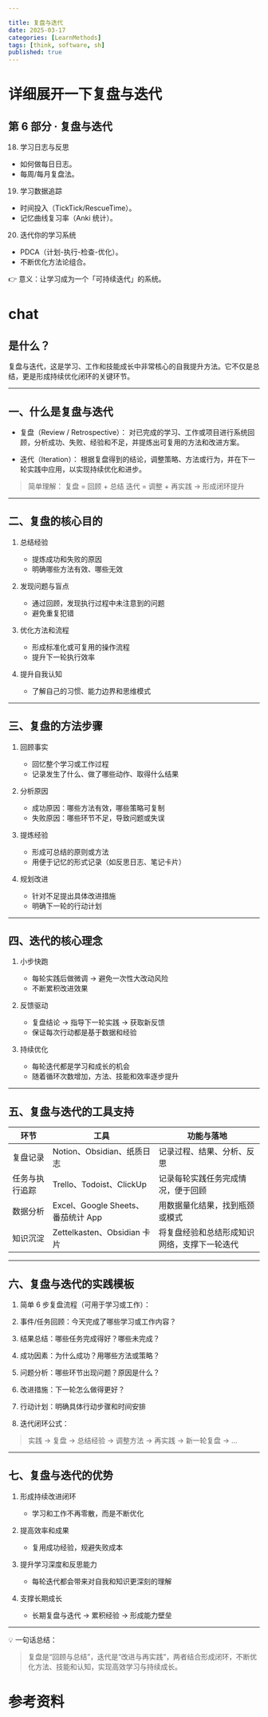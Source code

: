```yaml
---

title: 复盘与迭代
date: 2025-03-17
categories: [LearnMethods]
tags: [think, software, sh]
published: true
---
```





# 详细展开一下复盘与迭代

## 第 6 部分 · 复盘与迭代

18. 学习日志与反思

* 如何做每日日志。
* 每周/每月复盘法。

19. 学习数据追踪

* 时间投入（TickTick/RescueTime）。
* 记忆曲线复习率（Anki 统计）。

20. 迭代你的学习系统

* PDCA（计划-执行-检查-优化）。
* 不断优化方法论组合。

👉 意义：让学习成为一个「可持续迭代」的系统。




# chat

## 是什么？

复盘与迭代，这是学习、工作和技能成长中非常核心的自我提升方法。它不仅是总结，更是形成持续优化闭环的关键环节。

---

## 一、什么是复盘与迭代

* 复盘（Review / Retrospective）：
  对已完成的学习、工作或项目进行系统回顾，分析成功、失败、经验和不足，并提炼出可复用的方法和改进方案。

* 迭代（Iteration）：
  根据复盘得到的结论，调整策略、方法或行为，并在下一轮实践中应用，以实现持续优化和进步。

> 简单理解：
> 复盘 = 回顾 + 总结
> 迭代 = 调整 + 再实践 → 形成闭环提升

---

## 二、复盘的核心目的

1. 总结经验

   * 提炼成功和失败的原因
   * 明确哪些方法有效、哪些无效

2. 发现问题与盲点

   * 通过回顾，发现执行过程中未注意到的问题
   * 避免重复犯错

3. 优化方法和流程

   * 形成标准化或可复用的操作流程
   * 提升下一轮执行效率

4. 提升自我认知

   * 了解自己的习惯、能力边界和思维模式

---

## 三、复盘的方法步骤

1. 回顾事实

   * 回忆整个学习或工作过程
   * 记录发生了什么、做了哪些动作、取得什么结果

2. 分析原因

   * 成功原因：哪些方法有效，哪些策略可复制
   * 失败原因：哪些环节不足，导致问题或失误

3. 提炼经验

   * 形成可总结的原则或方法
   * 用便于记忆的形式记录（如反思日志、笔记卡片）

4. 规划改进

   * 针对不足提出具体改进措施
   * 明确下一轮的行动计划

---

## 四、迭代的核心理念

1. 小步快跑

   * 每轮实践后做微调 → 避免一次性大改动风险
   * 不断累积改进效果

2. 反馈驱动

   * 复盘结论 → 指导下一轮实践 → 获取新反馈
   * 保证每次行动都是基于数据和经验

3. 持续优化

   * 每轮迭代都是学习和成长的机会
   * 随着循环次数增加，方法、技能和效率逐步提升

---

## 五、复盘与迭代的工具支持

| 环节      | 工具                           | 功能与落地                  |
| ------- | ---------------------------- | ---------------------- |
| 复盘记录    | Notion、Obsidian、纸质日志         | 记录过程、结果、分析、反思          |
| 任务与执行追踪 | Trello、Todoist、ClickUp       | 记录每轮实践任务完成情况，便于回顾      |
| 数据分析    | Excel、Google Sheets、番茄统计 App | 用数据量化结果，找到瓶颈或模式        |
| 知识沉淀    | Zettelkasten、Obsidian 卡片     | 将复盘经验和总结形成知识网络，支撑下一轮迭代 |

---

## 六、复盘与迭代的实践模板

1. 简单 6 步复盘流程（可用于学习或工作）：

1. 事件/任务回顾：今天完成了哪些学习或工作内容？
2. 结果总结：哪些任务完成得好？哪些未完成？
3. 成功因素：为什么成功？用哪些方法或策略？
4. 问题分析：哪些环节出现问题？原因是什么？
5. 改进措施：下一轮怎么做得更好？
6. 行动计划：明确具体行动步骤和时间安排

2. 迭代闭环公式：

> 实践 → 复盘 → 总结经验 → 调整方法 → 再实践 → 新一轮复盘 → …

---

## 七、复盘与迭代的优势

1. 形成持续改进闭环

   * 学习和工作不再零散，而是不断优化

2. 提高效率和成果

   * 复用成功经验，规避失败成本

3. 提升学习深度和反思能力

   * 每轮迭代都会带来对自我和知识更深刻的理解

4. 支撑长期成长

   * 长期复盘与迭代 → 累积经验 → 形成能力壁垒

---

💡 一句话总结：

> 复盘是“回顾与总结”，迭代是“改进与再实践”，两者结合形成闭环，不断优化方法、技能和认知，实现高效学习与持续成长。



# 参考资料


